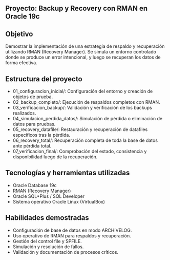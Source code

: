 ## Proyecto: Backup y Recovery con RMAN en Oracle 19c

## Objetivo
Demostrar la implementación de una estrategia de respaldo y recuperación utilizando RMAN (Recovery Manager). Se simula un entorno controlado donde se produce un error intencional, y luego se recuperan los datos de forma efectiva.

## Estructura del proyecto

- 01_configuracion_inicial/: Configuración del entorno y creación de objetos de prueba.
- 02_backup_completo/: Ejecución de respaldos completos con RMAN.
- 03_verificacion_backup/: Validación y verificación de los backups realizados.
- 04_simulacion_perdida_datos/: Simulación de pérdida o eliminación de datos para pruebas.
- 05_recovery_datafile/: Restauración y recuperación de datafiles específicos tras la pérdida.
- 06_recovery_total/: Recuperación completa de toda la base de datos ante pérdida total.
- 07_verificacion_final/: Comprobación del estado, consistencia y disponibilidad luego de la recuperación.

## Tecnologías y herramientas utilizadas

- Oracle Database 19c
- RMAN (Recovery Manager)
- Oracle SQL*Plus / SQL Developer
- Sistema operativo Oracle Linux (VirtualBox)

## Habilidades demostradas

- Configuración de base de datos en modo ARCHIVELOG.
- Uso operativo de RMAN para respaldos y recuperación.
- Gestión del control file y SPFILE.
- Simulación y resolución de fallos.
- Validación y documentación de procesos críticos.

